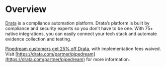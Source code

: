 # Overview

[Drata](https://drata.com/) is a compliance automation platform. Drata’s platform is built by compliance and security experts so you don’t have to be one. With 75+ native integrations, you can easily connect your tech stack and automate evidence collection and testing.

[Pipedream customers get 25% off Drata](https://drata.com/partner/pipedream), with implementation fees waived. Visit [https://drata.com/partner/pipedream](https://drata.com/partner/pipedream) for more information.
